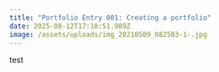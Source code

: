 ```yaml
---
title: "Portfolio Entry 001: Creating a portfolio"
date: 2025-08-12T17:18:51.989Z
image: /assets/uploads/img_20210509_082503-1-.jpg
---
```

t﻿est